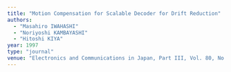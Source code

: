 ```yaml
---
title: "Motion Compensation for Scalable Decoder for Drift Reduction"
authors:
  - "Masahiro IWAHASHI"
  - "Noriyoshi KAMBAYASHI"
  - "Hitoshi KIYA"
year: 1997
type: "journal"
venue: "Electronics and Communications in Japan, Part III, Vol. 80, No. 1, pp. 47-58, 1997-01-01."
---
```

